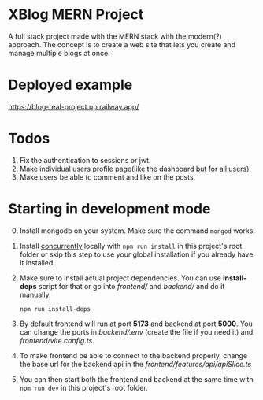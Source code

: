 # XBlog MERN Project

A full stack project made with the MERN stack with the modern(?) approach.
The concept is to create a web site that lets you create and manage multiple blogs at once.

# Deployed example

https://blog-real-project.up.railway.app/

# Todos

1. Fix the authentication to sessions or jwt.
2. Make individual users profile page(like the dashboard but for all users).
3. Make users be able to comment and like on the posts.

# Starting in development mode

0. Install mongodb on your system. Make sure the command `mongod` works.

1. Install [concurrently](https://www.npmjs.com/package/concurrently) locally with `npm run install` in this project's root folder or skip this step to use your global installation if you already have it installed.

2. Make sure to install actual project dependencies.
   You can use **install-deps** script for that or go into _frontend/_ and _backend/_ and do it manually.

   `npm run install-deps`

3. By default frontend will run at port **5173** and backend at port **5000**. You can change the ports in _backend/.env_ (create the file if you need it) and _frontend/vite.config.ts_.

4. To make frontend be able to connect to the backend properly, change the base url for the backend api in the _frontend/features/api/apiSlice.ts_

5. You can then start both the frontend and backend at the same time with
   `npm run dev` in this project's root folder.
